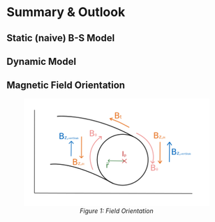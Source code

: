 # Summary & Outlook
## Static (naive) B-S Model




## Dynamic Model




## Magnetic Field Orientation
<p align="center">
  <img src="Figs/draw/field_orientation_white.png" width="425"/> 
  <br/>
  <em>Figure 1: Field Orientation</em>
</p>
